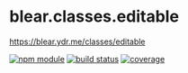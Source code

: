 # blear.classes.editable

<https://blear.ydr.me/classes/editable>

[![npm module][npm-img]][npm-url]
[![build status][travis-img]][travis-url]
[![coverage][coveralls-img]][coveralls-url]

[travis-img]: https://img.shields.io/travis/blearjs/blear.classes.editable/master.svg?style=flat-square
[travis-url]: https://travis-ci.org/blearjs/blear.classes.editable

[npm-img]: https://img.shields.io/npm/v/blear.classes.editable.svg?style=flat-square
[npm-url]: https://www.npmjs.com/package/blear.classes.editable

[coveralls-img]: https://img.shields.io/coveralls/blearjs/blear.classes.editable/master.svg?style=flat-square
[coveralls-url]: https://coveralls.io/github/blearjs/blear.classes.editable?branch=master

